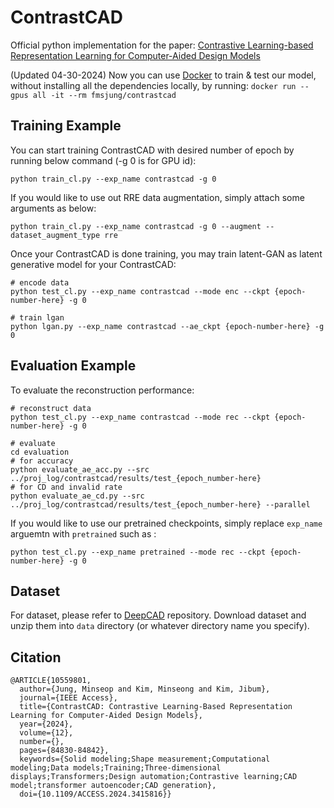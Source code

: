 # ContrastCAD

Official python implementation for the paper: [Contrastive Learning-based Representation Learning for Computer-Aided Design Models](https://ieeexplore.ieee.org/document/10559801)

(Updated 04-30-2024) Now you can use [Docker](https://hub.docker.com/r/fmsjung/contrastcad/) to train & test our model, without installing all the dependencies locally, by running: ```docker run --gpus all -it --rm fmsjung/contrastcad```

## Training Example
You can start training ContrastCAD with desired number of epoch by running below command (-g 0 is for GPU id):
```
python train_cl.py --exp_name contrastcad -g 0
```
If you would like to use out RRE data augmentation, simply attach some arguments as below:
```
python train_cl.py --exp_name contrastcad -g 0 --augment --dataset_augment_type rre
```
Once your ContrastCAD is done training, you may train latent-GAN as latent generative model for your ContrastCAD:
```
# encode data
python test_cl.py --exp_name contrastcad --mode enc --ckpt {epoch-number-here} -g 0

# train lgan
python lgan.py --exp_name contrastcad --ae_ckpt {epoch-number-here} -g 0
```
## Evaluation Example
To evaluate the reconstruction performance:
```
# reconstruct data
python test_cl.py --exp_name contrastcad --mode rec --ckpt {epoch-number-here} -g 0

# evaluate
cd evaluation
# for accuracy
python evaluate_ae_acc.py --src ../proj_log/contrastcad/results/test_{epoch_number-here}
# for CD and invalid rate
python evaluate_ae_cd.py --src ../proj_log/contrastcad/results/test_{epoch_number-here} --parallel
```

If you would like to use our pretrained checkpoints, simply replace `exp_name` arguemtn with `pretrained` such as :
```
python test_cl.py --exp_name pretrained --mode rec --ckpt {epoch-number-here} -g 0
```
## Dataset
For dataset, please refer to [DeepCAD](https://github.com/ChrisWu1997/DeepCAD) repository. Download dataset and unzip them into `data` directory (or whatever directory name you specify).

## Citation
```
@ARTICLE{10559801,
  author={Jung, Minseop and Kim, Minseong and Kim, Jibum},
  journal={IEEE Access}, 
  title={ContrastCAD: Contrastive Learning-Based Representation Learning for Computer-Aided Design Models}, 
  year={2024},
  volume={12},
  number={},
  pages={84830-84842},
  keywords={Solid modeling;Shape measurement;Computational modeling;Data models;Training;Three-dimensional displays;Transformers;Design automation;Contrastive learning;CAD model;transformer autoencoder;CAD generation},
  doi={10.1109/ACCESS.2024.3415816}}


